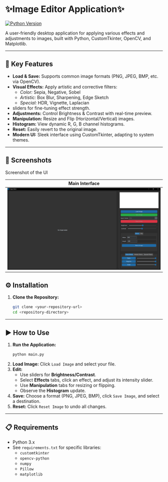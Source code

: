 # ✨Image Editor Application✨

[![Python Version](https://img.shields.io/badge/Python-3.x-blue.svg)](https://www.python.org/)

A user-friendly desktop application for applying various effects and adjustments to images, built with Python, CustomTkinter, OpenCV, and Matplotlib.

---

## 🌟 Key Features

*   **Load & Save:** Supports common image formats (PNG, JPEG, BMP, etc. via OpenCV).
*   **Visual Effects:** Apply artistic and corrective filters:
    *   *Color:* Sepia, Negative, Sobel
    *   *Artistic:* Box Blur, Sharpening, Edge Sketch
    *   *Special:* HDR, Vignette, Laplacian
*    sliders for fine-tuning effect strength.
*   **Adjustments:** Control Brightness & Contrast with real-time preview.
*   **Manipulation:** Resize and Flip (Horizontal/Vertical) images.
*   **Histogram:** View dynamic R, G, B channel histograms.
*   **Reset:** Easily revert to the original image.
*   **Modern UI:** Sleek interface using CustomTkinter, adapting to system themes.

---

## 📸 Screenshots

Screenshot of the UI

| Main Interface                  |  
| :-----------------------------: |
| ![Screenshot of Main UI](photos/mainui.png)    | 


## ⚙️ Installation

1.  **Clone the Repository:**
    ```bash
    git clone <your-repository-url>
    cd <repository-directory>
    ```
---

## ▶️ How to Use

1.  **Run the Application:**
    ```bash
    python main.py
    ```
2.  **Load Image:** Click `Load Image` and select your file.
3.  **Edit:**
    *   Use sliders for **Brightness/Contrast**.
    *   Select **Effects** tabs, click an effect, and adjust its intensity slider.
    *   Use **Manipulation** tabs for resizing or flipping.
    *   Observe the **Histogram** update.
4.  **Save:** Choose a format (PNG, JPEG, BMP), click `Save Image`, and select a destination.
5.  **Reset:** Click `Reset Image` to undo all changes.

---

## 📋 Requirements

*   Python 3.x
*   See `requirements.txt` for specific libraries:
    *   `customtkinter`
    *   `opencv-python`
    *   `numpy`
    *   `Pillow`
    *   `matplotlib`
